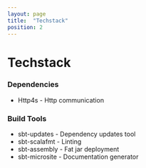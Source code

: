 ```yaml
---
layout: page
title:  "Techstack"
position: 2
---
```


# Techstack
### Dependencies
- Http4s - Http communication

### Build Tools
- sbt-updates - Dependency updates tool
- sbt-scalafmt - Linting
- sbt-assembly - Fat jar deployment
- sbt-microsite - Documentation generator
